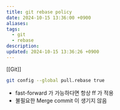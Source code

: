 ```yaml
---
title: git rebase policy
date: 2024-10-15 13:36:00 +0900
aliases: 
tags:
  - git
  - rebase
description: 
updated: 2024-10-15 13:36:26 +0900
---
```


[[Git]]

```bash
git config --global pull.rebase true
```

- fast-forward 가 가능하다면 항상 ff 가 적용
- 불필요한 Merge commit 이 생기지 않음
